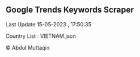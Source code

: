 

## Google Trends Keywords Scraper 
 
Last Update 15-05-2023 , 17:50:35

Country List :
VIETNAM.json



© Abdul Muttaqin 

